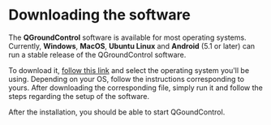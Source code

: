 # Downloading the software

The **QGroundControl** software is available for most operating systems. Currently, **Windows**, **MacOS**, **Ubuntu Linux** and **Android** \(5.1 or later\) can run a stable release of the QGroundControl software.

To download it, [follow this link](https://docs.qgroundcontrol.com/en/getting_started/download_and_install.html) and select the operating system you'll be using. Depending on your OS, follow the instructions corresponding to yours. After downloading the corresponding file, simply run it and follow the steps regarding the setup of the software.

After the installation, you should be able to start QGoundControl.

